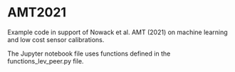 # AMT2021
Example code in support of Nowack et al. AMT (2021) on machine learning and low cost sensor calibrations.

The Jupyter notebook file uses functions defined in the functions_lev_peer.py file.
